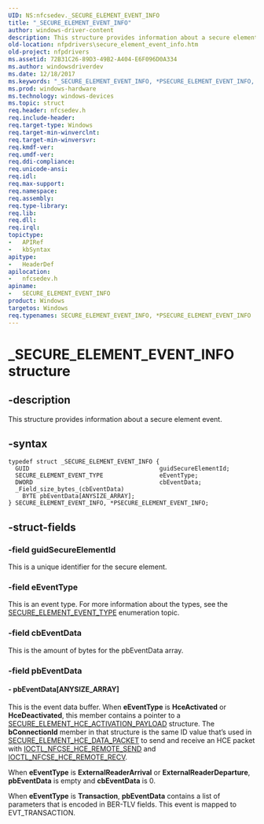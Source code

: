 ```yaml
---
UID: NS:nfcsedev._SECURE_ELEMENT_EVENT_INFO
title: "_SECURE_ELEMENT_EVENT_INFO"
author: windows-driver-content
description: This structure provides information about a secure element event.
old-location: nfpdrivers\secure_element_event_info.htm
old-project: nfpdrivers
ms.assetid: 72B31C26-89D3-49B2-A404-E6F096D0A334
ms.author: windowsdriverdev
ms.date: 12/18/2017
ms.keywords: "_SECURE_ELEMENT_EVENT_INFO, *PSECURE_ELEMENT_EVENT_INFO, nfcsedev/SECURE_ELEMENT_EVENT_INFO, PSECURE_ELEMENT_EVENT_INFO structure pointer [Near-Field Proximity Drivers], nfpdrivers.secure_element_event_info, SECURE_ELEMENT_EVENT_INFO, PSECURE_ELEMENT_EVENT_INFO, nfcsedev/PSECURE_ELEMENT_EVENT_INFO, SECURE_ELEMENT_EVENT_INFO structure [Near-Field Proximity Drivers]"
ms.prod: windows-hardware
ms.technology: windows-devices
ms.topic: struct
req.header: nfcsedev.h
req.include-header: 
req.target-type: Windows
req.target-min-winverclnt: 
req.target-min-winversvr: 
req.kmdf-ver: 
req.umdf-ver: 
req.ddi-compliance: 
req.unicode-ansi: 
req.idl: 
req.max-support: 
req.namespace: 
req.assembly: 
req.type-library: 
req.lib: 
req.dll: 
req.irql: 
topictype:
-	APIRef
-	kbSyntax
apitype:
-	HeaderDef
apilocation:
-	nfcsedev.h
apiname:
-	SECURE_ELEMENT_EVENT_INFO
product: Windows
targetos: Windows
req.typenames: SECURE_ELEMENT_EVENT_INFO, *PSECURE_ELEMENT_EVENT_INFO
---
```


# _SECURE_ELEMENT_EVENT_INFO structure


## -description


This structure provides information about a secure element event.


## -syntax


````
typedef struct _SECURE_ELEMENT_EVENT_INFO {
  GUID                                     guidSecureElementId;
  SECURE_ELEMENT_EVENT_TYPE                eEventType;
  DWORD                                    cbEventData;
  _Field_size_bytes_(cbEventData)
    BYTE pbEventData[ANYSIZE_ARRAY];
} SECURE_ELEMENT_EVENT_INFO, *PSECURE_ELEMENT_EVENT_INFO;
````


## -struct-fields




### -field guidSecureElementId

This is a unique identifier for the secure element.


### -field eEventType

This is an event type. For more information about the types, see the <a href="..\nfcsedev\ne-nfcsedev-_secure_element_event_type.md">SECURE_ELEMENT_EVENT_TYPE</a> enumeration topic.


### -field cbEventData

This is the amount of bytes for the pbEventData array.


### -field pbEventData

 



#### - pbEventData[ANYSIZE_ARRAY]

This is the event data buffer. When <b>eEventType</b> is <b>HceActivated</b> or <b>HceDeactivated</b>, this member contains a pointer to a <a href="..\nfcsedev\ns-nfcsedev-_secure_element_hce_activation_payload.md">SECURE_ELEMENT_HCE_ACTIVATION_PAYLOAD</a> structure. The <b>bConnectionId</b> member in that structure is the same ID value that’s used in <a href="..\nfcsedev\ns-nfcsedev-_secure_element_hce_data_packet.md">SECURE_ELEMENT_HCE_DATA_PACKET</a> to send and receive an HCE packet with <a href="..\nfcsedev\ni-nfcsedev-ioctl_nfcse_hce_remote_send.md">IOCTL_NFCSE_HCE_REMOTE_SEND</a> and <a href="..\nfcsedev\ni-nfcsedev-ioctl_nfcse_hce_remote_recv.md">IOCTL_NFCSE_HCE_REMOTE_RECV</a>.

When <b>eEventType</b> is <b>ExternalReaderArrival</b> or <b>ExternalReaderDeparture</b>, <b>pbEventData</b> is empty and <b>cbEventData</b> is 0.

When <b>eEventType</b> is <b>Transaction</b>, <b>pbEventData</b> contains a list of parameters that is encoded in BER-TLV fields. This event is mapped to EVT_TRANSACTION.

